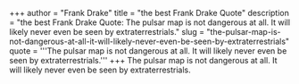 +++
author = "Frank Drake"
title = "the best Frank Drake Quote"
description = "the best Frank Drake Quote: The pulsar map is not dangerous at all. It will likely never even be seen by extraterrestrials."
slug = "the-pulsar-map-is-not-dangerous-at-all-it-will-likely-never-even-be-seen-by-extraterrestrials"
quote = '''The pulsar map is not dangerous at all. It will likely never even be seen by extraterrestrials.'''
+++
The pulsar map is not dangerous at all. It will likely never even be seen by extraterrestrials.
